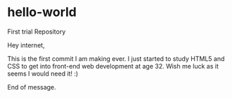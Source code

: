 # hello-world
First trial Repository

Hey internet,

This is the first commit I am making ever.
I just started to study HTML5 and CSS to get into front-end web development at age 32.
Wish me luck as it seems I would need it! :)

End of message.

